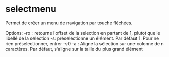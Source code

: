 # selectmenu

Permet de créer un menu de navigation par touche fléchées.

Options:
-ro : retourne l'offset de la selection en partant de 1, plutot que le libellé de la selection
-s<offset>: préselectionne un élément. Par défaut 1. Pour ne rien préselectionner, entrer -s0
-a<nb colonnes> : Aligne la sélection sur une colonne de n caractères. Par défaut, s'aligne sur la taille du plus grand élément

